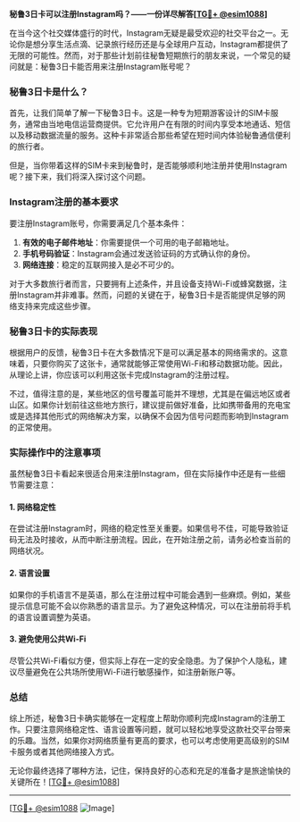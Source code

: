 **秘鲁3日卡可以注册Instagram吗？——一份详尽解答[[TG💪+ @esim1088](https://t.me/s/esim1088)]**

在当今这个社交媒体盛行的时代，Instagram无疑是最受欢迎的社交平台之一。无论你是想分享生活点滴、记录旅行经历还是与全球用户互动，Instagram都提供了无限的可能性。然而，对于那些计划前往秘鲁短期旅行的朋友来说，一个常见的疑问就是：秘鲁3日卡能否用来注册Instagram账号呢？

### 秘鲁3日卡是什么？

首先，让我们简单了解一下秘鲁3日卡。这是一种专为短期游客设计的SIM卡服务，通常由当地电信运营商提供。它允许用户在有限的时间内享受本地通话、短信以及移动数据流量的服务。这种卡非常适合那些希望在短时间内体验秘鲁通信便利的旅行者。

但是，当你带着这样的SIM卡来到秘鲁时，是否能够顺利地注册并使用Instagram呢？接下来，我们将深入探讨这个问题。

### Instagram注册的基本要求

要注册Instagram账号，你需要满足几个基本条件：
1. **有效的电子邮件地址**：你需要提供一个可用的电子邮箱地址。
2. **手机号码验证**：Instagram会通过发送验证码的方式确认你的身份。
3. **网络连接**：稳定的互联网接入是必不可少的。

对于大多数旅行者而言，只要拥有上述条件，并且设备支持Wi-Fi或蜂窝数据，注册Instagram并非难事。然而，问题的关键在于，秘鲁3日卡是否能提供足够的网络支持来完成这些步骤。

### 秘鲁3日卡的实际表现

根据用户的反馈，秘鲁3日卡在大多数情况下是可以满足基本的网络需求的。这意味着，只要你购买了这张卡，通常就能够正常使用Wi-Fi和移动数据功能。因此，从理论上讲，你应该可以利用这张卡完成Instagram的注册过程。

不过，值得注意的是，某些地区的信号覆盖可能并不理想，尤其是在偏远地区或者山区。如果你计划前往这些地方旅行，建议提前做好准备，比如携带备用的充电宝或是选择其他形式的网络解决方案，以确保不会因为信号问题而影响到Instagram的正常使用。

### 实际操作中的注意事项

虽然秘鲁3日卡看起来很适合用来注册Instagram，但在实际操作中还是有一些细节需要注意：

#### 1. **网络稳定性**
   在尝试注册Instagram时，网络的稳定性至关重要。如果信号不佳，可能导致验证码无法及时接收，从而中断注册流程。因此，在开始注册之前，请务必检查当前的网络状况。

#### 2. **语言设置**
   如果你的手机语言不是英语，那么在注册过程中可能会遇到一些麻烦。例如，某些提示信息可能不会以你熟悉的语言显示。为了避免这种情况，可以在注册前将手机的语言设置调整为英语。

#### 3. **避免使用公共Wi-Fi**
   尽管公共Wi-Fi看似方便，但实际上存在一定的安全隐患。为了保护个人隐私，建议尽量避免在公共场所使用Wi-Fi进行敏感操作，如注册新账户等。

### 总结

综上所述，秘鲁3日卡确实能够在一定程度上帮助你顺利完成Instagram的注册工作。只要注意网络稳定性、语言设置等问题，就可以轻松地享受这款社交平台带来的乐趣。当然，如果你对网络质量有更高的要求，也可以考虑使用更高级别的SIM卡服务或者其他网络接入方式。

无论你最终选择了哪种方法，记住，保持良好的心态和充足的准备才是旅途愉快的关键所在！[[TG💪+ @esim1088](https://t.me/s/esim1088)]

---

[[TG💪+ @esim1088](https://t.me/s/esim1088) ![Image](https://i.postimg.cc/4NQfJmqS/Snipaste-2025-05-13-00-14-12.png)]